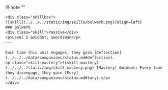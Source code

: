 !!! note ""

    <div class="skillbox">
    ![skill](../../../static/img/skills/bulwark.png){align=left}
    ### Bulwark
    <div class="skill">Passive</div>
    <p>Level 5 &middot; Swordsman</p>
    ---

    Each time this unit engages, they gain [Deflection](../../../data/companions/status.md#deflection).
    <p class="skill-mastery">![skill mastery](../../../static/img/skill_mastery.png) [Mastery] &middot; Every time they disengage, they gain [Fury](../../../data/companions/status.md#fury).</p> 
    </div>
